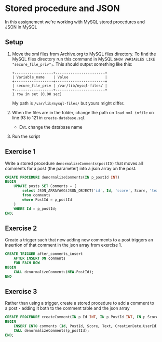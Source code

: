 # Stored procedure and JSON
In this assignement we're working with MySQL stored procedures and JSON in MySQL 

## Setup

1. Move the xml files from Archive.org to MySQL files directory. To find the MySQL files directory run this command in MySQL `SHOW VARIABLES LIKE "secure_file_priv";`. This should output something like this:
    ```
    +------------------+-----------------------+
    | Variable_name    | Value                 |
    +------------------+-----------------------+
    | secure_file_priv | /var/lib/mysql-files/ |
    +------------------+-----------------------+
    1 row in set (0.00 sec)

    ```
    My path is `/var/lib/mysql-files/` but yours might differ.

2. When the files are in the folder, change the path on `load xml infile` on line 93 to 121 in `create-database.sql` 

    - Evt. change the database name 

3. Run the script

## Exercise 1
Write a stored procedure `denormalizeComments(postID)` that moves all comments for a post (the parameter) into a json array on the post. 


```sql
CREATE PROCEDURE denormalizeComments(IN p_postId INT)
BEGIN
    UPDATE posts SET Comments = (
        select JSON_ARRAYAGG(JSON_OBJECT('id', Id, 'score', Score, 'text', Text, 'creationDate', CreationDate, 'userId', userId)) 
        from comments 
        where PostId = p_postId
    ) 
    WHERE Id = p_postId;
END;
```

## Exercise 2
Create a trigger such that new adding new comments to a post triggers an insertion of that comment in the json array from exercise 1.

```sql
CREATE TRIGGER after_comments_insert 
    AFTER INSERT ON comments
    FOR EACH ROW 
BEGIN
    CALL denormalizeComments(NEW.PostId);
END
```
## Exercise 3
Rather than using a trigger, create a stored procedure to add a comment to a post - adding it both to the comment table and the json array

```sql
CREATE PROCEDURE createComment(IN p_Id INT, IN p_PostId INT, IN p_Score INT, IN p_Text text, IN p_CreationDate DATETIME, IN p_UserId INT)
BEGIN
    INSERT INTO comments (Id, PostId, Score, Text, CreationDate,UserId) values (p_Id, p_PostId, p_Score, p_Text, p_CreationDate, p_UserId);
    CALL denormalizeComments(p_postId);
END;
```
